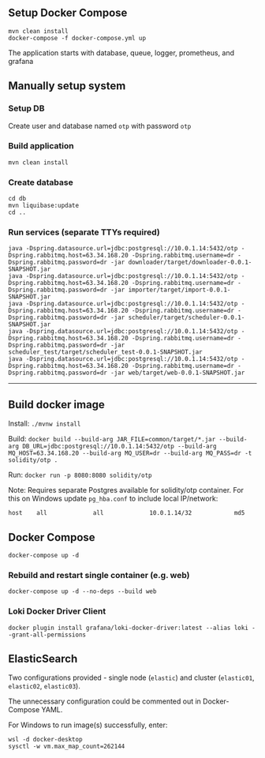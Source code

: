## Setup Docker Compose

```
mvn clean install
docker-compose -f docker-compose.yml up
```
The application starts with database, queue, logger, prometheus, and grafana

## Manually setup system

### Setup DB

Create user and database named `otp` with password `otp` 

### Build application

`mvn clean install`

### Create database

```
cd db
mvn liquibase:update
cd ..
```

### Run services (separate TTYs required)
```
java -Dspring.datasource.url=jdbc:postgresql://10.0.1.14:5432/otp -Dspring.rabbitmq.host=63.34.168.20 -Dspring.rabbitmq.username=dr -Dspring.rabbitmq.password=dr -jar downloader/target/downloader-0.0.1-SNAPSHOT.jar
java -Dspring.datasource.url=jdbc:postgresql://10.0.1.14:5432/otp -Dspring.rabbitmq.host=63.34.168.20 -Dspring.rabbitmq.username=dr -Dspring.rabbitmq.password=dr -jar importer/target/import-0.0.1-SNAPSHOT.jar
java -Dspring.datasource.url=jdbc:postgresql://10.0.1.14:5432/otp -Dspring.rabbitmq.host=63.34.168.20 -Dspring.rabbitmq.username=dr -Dspring.rabbitmq.password=dr -jar scheduler/target/scheduler-0.0.1-SNAPSHOT.jar
java -Dspring.datasource.url=jdbc:postgresql://10.0.1.14:5432/otp -Dspring.rabbitmq.host=63.34.168.20 -Dspring.rabbitmq.username=dr -Dspring.rabbitmq.password=dr -jar scheduler_test/target/scheduler_test-0.0.1-SNAPSHOT.jar
java -Dspring.datasource.url=jdbc:postgresql://10.0.1.14:5432/otp -Dspring.rabbitmq.host=63.34.168.20 -Dspring.rabbitmq.username=dr -Dspring.rabbitmq.password=dr -jar web/target/web-0.0.1-SNAPSHOT.jar
```
---

## Build docker image

Install: `./mvnw install`

Build: `docker build --build-arg JAR_FILE=common/target/*.jar --build-arg DB_URL=jdbc:postgresql://10.0.1.14:5432/otp --build-arg MQ_HOST=63.34.168.20 --build-arg MQ_USER=dr --build-arg MQ_PASS=dr -t solidity/otp .`

Run: `docker run -p 8080:8080 solidity/otp`

Note: Requires separate Postgres available for solidity/otp container. For this on Windows update `pg_hba.conf` to include local IP/network:

`host    all             all             10.0.1.14/32            md5`

## Docker Compose

```
docker-compose up -d
```

### Rebuild and restart single container (e.g. web)

```
docker-compose up -d --no-deps --build web
```

### Loki Docker Driver Client 

```
docker plugin install grafana/loki-docker-driver:latest --alias loki --grant-all-permissions
```

## ElasticSearch

Two configurations provided - single node (`elastic`) and cluster (`elastic01`, `elastic02`, `elastic03`).

The unnecessary configuration could be commented out in Docker-Compose YAML.

For Windows to run image(s) successfully, enter:
```
wsl -d docker-desktop
sysctl -w vm.max_map_count=262144
```
